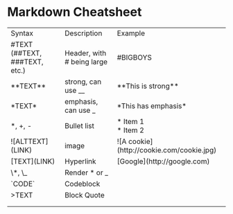 # Markdown Cheatsheet
<table>
  <tr>
    <td>Syntax</td>
    <td>Description</td>
    <td>Example</td>
  </tr>
  <tr>
    <td>#TEXT (##TEXT, ###TEXT, etc.)</td>
    <td>Header, with # being large</td> 
    <td>#BIGBOYS</td>
  </tr>
  <tr>
    <td>**TEXT**</td>
    <td>strong, can use __</td>
    <td>**This is strong**</td>
  </tr>
  <tr>
    <td>*TEXT*</td>
    <td>emphasis, can use _</td>
    <td>*This has emphasis*</td>
  </tr>
  <tr>
    <td>*, +, -</td>
    <td>Bullet list</td>
    <td>* Item 1 <br /> * Item 2</td>
  </tr>
  <tr>
    <td>![ALTTEXT](LINK)</td>
    <td>image</td>
    <td>![A cookie](http://cookie.com/cookie.jpg)</td>
  </tr>
  <tr>
    <td>[TEXT](LINK)</td>
    <td>Hyperlink</td>
    <td>[Google](http://google.com)</td>
  </tr>
  <tr>
    <td>\*, \_</td>
    <td>Render * or _</td>
    <td></td>
  </tr>
  <tr>
    <td>`CODE`</td>
    <td>Codeblock</td>
    <td></td>
  </tr>
  <tr>
    <td>>TEXT</td>
    <td>Block Quote</td>
    <td></td>
  </tr>
  <tr>
    <td></td>
    <td></td>
    <td></td>
  </tr>
  <tr>
    <td></td>
    <td></td>
    <td></td>
  </tr>
  
